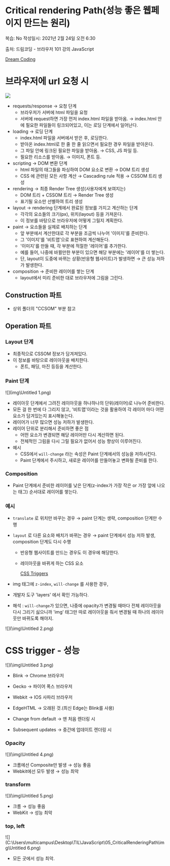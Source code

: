 # Critical rendering Path(성능 좋은 웹페이지 만드는 원리)

복습: No
작성일시: 2021년 2월 24일 오전 6:30



출처: 드림코딩 - 브라우저 101 강의 JavaScript 

[Dream Coding](https://academy.dream-coding.com/)

# 브라우저에 url 요청 시

![](\img\Untitled.png)

- requests/response → 요청 단계
    - 브라우저가 서버에 html 파일을 요청
    - 서버에 request하면 가장 먼저 index.html 파일을 받아옴. → index.html 안에 필요한 파일들이 링크되어있고, 이는 로딩 단계에서 일어난다.
- loading → 로딩 단계
    - index.html 파일을 서버에서 받은 후, 로딩한다.
    - 받아온 index.html로 한 줄 한 줄 읽으면서 필요한 경우 파일을 받아온다.
    - 그 파일 안에 링크된 필요한 파일을 받아옴. → CSS, JS 파일 등.
    - 필요한 리소스를 받아옴. → 이미지, 폰트 등.
- scripting → DOM 변환 단계
    - html 파일의 태그들을 파싱하여 DOM 요소로 변환 → DOM 트리 생성
    - CSS 에 관련된 모든 사항 계산 → Cascading rule 적용 → CSSOM 트리 생성
- rendering → 최종 Render Tree 생성(사용자에게 보여지는)
    - DOM 트리 + CSSOM 트리 → Render Tree 생성
    - 표기될 요소만 선별하여 트리 생성
- layout → rendering 단계에서 완료된 정보를 가지고 계산하는 단계
    - 각각의 요소들의 크기(px), 위치(layout) 등을 가져온다.
    - 이 정보를 바탕으로 브라우저에 어떻게 그릴지 계획한다.
- paint → 요소들을 실제로 배치하는 단계
    - 앞 부분에서 계산한대로 각 부분을 조금씩 나누어 '이미지'를 준비한다.
    - 그 '이미지'를 '비트맵'으로 표현하여 계산해둔다.
    - '이미지'를 만들 때, 각 부분에 적절한 '레이어'를 추가한다.
    - 예를 들어, 나중에 바뀔만한 부분이 있으면 해당 부분에는 '레이어'를 더 쌓는다.
    - 단, layout이 도중에 바뀌는 상황(반응형 웹사이트)가 발생하면 → 큰 성능 저하가 발생한다.
- composition → 준비한 레이어를 쌓는 단계
    - layout에서 미리 준비한 대로 브라우저에 그림을 그린다.

## Construction 파트

- 상위 폴더의 "CCSOM" 부분 참고

## Operation 파트

### Layout 단계

- 최종적으로 CSSOM 정보가 담겨져있다.
- 이 정보를 바탕으로 레이아웃을 배치한다.
    - 폰트, 패딩, 마진 등등을 계산한다.

### Paint 단계

![](img\Untitled 1.png)

- 레이아웃 단계에서 그려진 레이아웃을 하나하나의 단위(레이어)로 나누어 준비한다.
- 모든 걸 한 번에 다 그리지 않고, '비트맵'이라는 것을 활용하여 각 레이어 마다 어떤 요소가 담겨있는지 표시해놓는다.
- 레이어가 너무 많으면 성능 저하가 발생한다.
- 레이어 단위로 분리해서 준비하면 좋은 점
    - 어떤 요소가 변경되면 해당 레이어만 다시 계산하면 된다.
    - 전체적인 그림을 다시 그릴 필요가 없어서 성능 향상이 이루어진다.
- 예시
    - CSS에서 `will-change` 라는 속성은 Paint 단계에서의 성능을 저하시킨다.
    - Paint 단계에서 주시하고, 새로운 레이어를 만들어놓고 변화될 준비를 한다.

### Composition

- Paint 단계에서 준비한 레이어를 낮은 단계(z-index가 가장 작은 or 가장 앞에 나오는 태그) 순서대로 레이어를 쌓는다.

### 예시

- `translate` 로 위치만 바꾸는 경우 → paint 단계는 생략, composition 단계만 수행
- `layout` 로 다른 요소와 배치가 바뀌는 경우 → paint 단계에서 성능 저하 발생, composition 단계도 다시 수행
    - 반응형 웹사이트를 만드는 경우도 이 경우에 해당한다.
    - 레이아웃을 바뀌게 하는 CSS 요소

        [CSS Triggers](https://csstriggers.com/)

- img 태그에 `z-index`, `will-change` 를 사용한 경우,
- 개발자 도구 'layers' 에서 확인 가능하다.
- 해석 : `will-change`가 있으면, 나중에 opacity가 변경될 때마다 전체 레이아웃을 다시 그리기 싫으니까 'img' 태그만 따로 레이아웃을 줘서 변경될 때 하나의 레이아웃만 바뀌도록 해야지.

![](\img\Untitled 2.png)

# CSS trigger - 성능

![](\img\Untitled 3.png)

- Blink → Chrome 브라우저
- Gecko → 파이어 폭스 브라우저
- Webkit → IOS 사파리 브라우저
- EdgeHTML → 오래된 것.(최신 Edge는 Blink를 사용)

- Change from default → 맨 처음 렌더링 시
- Subsequent updates → 중간에 업데이트 렌더링 시

### Opacity

![](\img\Untitled 4.png)

- 크롬에선 Composite만 발생 → 성능 좋음
- Webkit에선 모두 발생 → 성능 최악

### transform

![](\img\Untitled 5.png)

- 크롬 → 성능 좋음
- WebKit → 성능 최악

### top, left

![](C:\Users\multicampus\Desktop\TIL\JavaScript\05_CriticalRenderingPath\img\Untitled 6.png)

- 모든 곳에서 성능 최악.